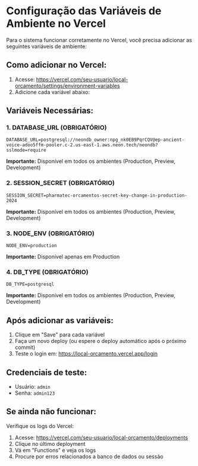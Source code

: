 # Configuração das Variáveis de Ambiente no Vercel

Para o sistema funcionar corretamente no Vercel, você precisa adicionar as seguintes variáveis de ambiente:

## Como adicionar no Vercel:

1. Acesse: https://vercel.com/seu-usuario/local-orcamento/settings/environment-variables
2. Adicione cada variável abaixo:

## Variáveis Necessárias:

### 1. DATABASE_URL (OBRIGATÓRIO)
```
DATABASE_URL=postgresql://neondb_owner:npg_nk0EB9PqrCQV@ep-ancient-voice-adoo5ffm-pooler.c-2.us-east-1.aws.neon.tech/neondb?sslmode=require
```
**Importante:** Disponível em todos os ambientes (Production, Preview, Development)

### 2. SESSION_SECRET (OBRIGATÓRIO)
```
SESSION_SECRET=pharmatec-orcamentos-secret-key-change-in-production-2024
```
**Importante:** Disponível em todos os ambientes (Production, Preview, Development)

### 3. NODE_ENV (OBRIGATÓRIO)
```
NODE_ENV=production
```
**Importante:** Disponível apenas em Production

### 4. DB_TYPE (OBRIGATÓRIO)
```
DB_TYPE=postgresql
```
**Importante:** Disponível em todos os ambientes (Production, Preview, Development)

## Após adicionar as variáveis:

1. Clique em "Save" para cada variável
2. Faça um novo deploy (ou espere o deploy automático após o próximo commit)
3. Teste o login em: https://local-orcamento.vercel.app/login

## Credenciais de teste:
- Usuário: `admin`
- Senha: `admin123`

## Se ainda não funcionar:

Verifique os logs do Vercel:
1. Acesse: https://vercel.com/seu-usuario/local-orcamento/deployments
2. Clique no último deployment
3. Vá em "Functions" e veja os logs
4. Procure por erros relacionados a banco de dados ou sessão
